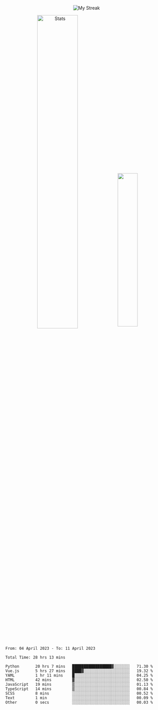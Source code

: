 <p align="center">
<picture>
  <source media="(prefers-color-scheme: dark)" srcset="http://github-readme-streak-stats.herokuapp.com?user=semolik&theme=dark&hide_border=true&background=DD272700">
  <img alt="My Streak" src="http://github-readme-streak-stats.herokuapp.com?user=semolik&hide_border=true">
</picture>
</p>
<div align="center">
  <picture>
    <source media="(prefers-color-scheme: dark)" srcset="https://github-readme-stats.vercel.app/api?username=semolik&show_icons=true&bg_color=DD272700&hide_border=true&theme=dark">
        <img alt="Stats" src="https://github-readme-stats.vercel.app/api?username=semolik&show_icons=true&bg_color=DD272700&hide_border=true" width="50%" >
  </picture>
  <sup>
  <picture>
  <source media="(prefers-color-scheme: dark)" srcset="https://github-readme-stats.vercel.app/api/top-langs/?username=semolik&layout=compact&hide_border=true&bg_color=DD272700&theme=dark">
  <img src="https://github-readme-stats.vercel.app/api/top-langs/?username=semolik&layout=compact&hide_border=true" width="35%" />
  </picture>
  </sup>
</div>
<!--START_SECTION:waka-->

```text
From: 04 April 2023 - To: 11 April 2023

Total Time: 28 hrs 13 mins

Python       20 hrs 7 mins   █████████████████▓░░░░░░░   71.30 %
Vue.js       5 hrs 27 mins   ████▓░░░░░░░░░░░░░░░░░░░░   19.32 %
YAML         1 hr 11 mins    █░░░░░░░░░░░░░░░░░░░░░░░░   04.25 %
HTML         42 mins         ▓░░░░░░░░░░░░░░░░░░░░░░░░   02.50 %
JavaScript   19 mins         ▒░░░░░░░░░░░░░░░░░░░░░░░░   01.13 %
TypeScript   14 mins         ▒░░░░░░░░░░░░░░░░░░░░░░░░   00.84 %
SCSS         8 mins          ░░░░░░░░░░░░░░░░░░░░░░░░░   00.52 %
Text         1 min           ░░░░░░░░░░░░░░░░░░░░░░░░░   00.09 %
Other        0 secs          ░░░░░░░░░░░░░░░░░░░░░░░░░   00.03 %
```

<!--END_SECTION:waka-->

